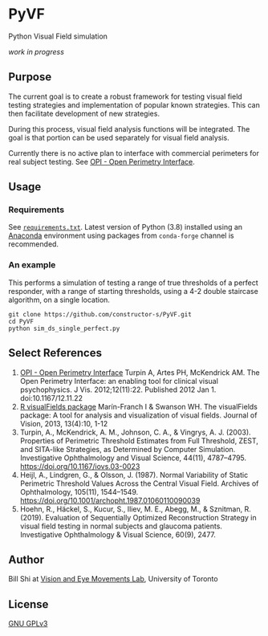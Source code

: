 # PyVF
Python Visual Field simulation

_work in progress_

## Purpose

The current goal is to create a robust framework for testing visual field testing strategies and implementation of popular known strategies. This can then facilitate development of new strategies.

During this process, visual field analysis functions will be integrated. The goal is that portion can be used separately for visual field analysis.

Currently there is no active plan to interface with commercial perimeters for real subject testing. See [OPI - Open Perimetry Interface](https://github.com/turpinandrew/OPI).

## Usage
### Requirements

See [`requirements.txt`](requirements.txt). Latest version of Python (3.8) installed using an [Anaconda](https://www.anaconda.com/) environment using packages from `conda-forge` channel is recommended.

### An example

This performs a simulation of testing a range of true thresholds of a perfect responder, with a range of starting thresholds, using a 4-2 double staircase algorithm, on a single location. 

```
git clone https://github.com/constructor-s/PyVF.git
cd PyVF
python sim_ds_single_perfect.py
```

## Select References
1. [OPI - Open Perimetry Interface](https://github.com/turpinandrew/OPI) Turpin A, Artes PH, McKendrick AM. The Open Perimetry Interface: an enabling tool for clinical visual psychophysics. J Vis. 2012;12(11):22. Published 2012 Jan 1. doi:10.1167/12.11.22
2. [R visualFields package](https://github.com/cran/visualFields) Marín-Franch I & Swanson WH. The visualFields package: A tool for analysis and visualization of visual fields. Journal of Vision, 2013, 13(4):10, 1-12 
3. Turpin, A., McKendrick, A. M., Johnson, C. A., & Vingrys, A. J. (2003). Properties of Perimetric Threshold Estimates from Full Threshold, ZEST, and SITA-like Strategies, as Determined by Computer Simulation. Investigative Ophthalmology and Visual Science, 44(11), 4787–4795. https://doi.org/10.1167/iovs.03-0023
4. Heijl, A., Lindgren, G., & Olsson, J. (1987). Normal Variability of Static Perimetric Threshold Values Across the Central Visual Field. Archives of Ophthalmology, 105(11), 1544–1549. https://doi.org/10.1001/archopht.1987.01060110090039
5. Hoehn, R., Häckel, S., Kucur, S., Iliev, M. E., Abegg, M., & Sznitman, R. (2019). Evaluation of Sequentially Optimized Reconstruction Strategy in visual field testing in normal subjects and glaucoma patients. Investigative Ophthalmology & Visual Science, 60(9), 2477.

## Author
Bill Shi at [Vision and Eye Movements Lab](http://www.eizenman.ca/), University of Toronto

## License
[GNU GPLv3](https://choosealicense.com/licenses/gpl-3.0/)
